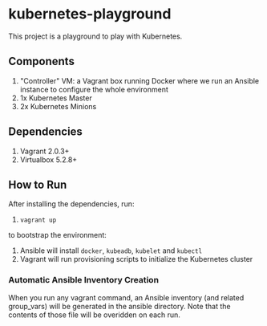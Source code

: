 # kubernetes-playground

This project is a playground to play with Kubernetes.

## Components

1. "Controller" VM: a Vagrant box running Docker where we run an Ansible instance to configure the whole environment
1. 1x Kubernetes Master
1. 2x Kubernetes Minions

## Dependencies

1. Vagrant 2.0.3+
1. Virtualbox 5.2.8+

## How to Run

After installing the dependencies, run:

1. `vagrant up`

to bootstrap the environment:
1. Ansible will install `docker`, `kubeadb`, `kubelet` and `kubectl`
1. Vagrant will run provisioning scripts to initialize the Kubernetes cluster

### Automatic Ansible Inventory Creation

When you run any vagrant command, an Ansible inventory (and related group_vars) will be generated in the ansible directory.
Note that the contents of those file will be overidden on each run.
